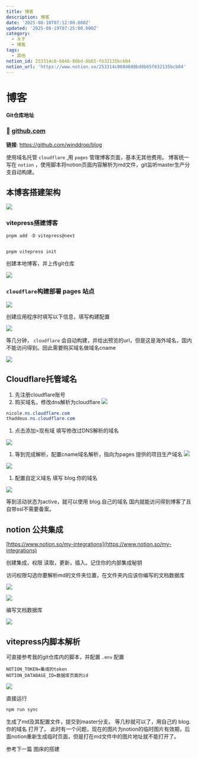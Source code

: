 ```yaml
---
title: 博客
description: 博客
date: '2025-08-18T07:12:00.000Z'
updated: '2025-08-19T07:25:00.000Z'
category:
  - 关于
  - 博客
tags:
  - 其他
notion_id: 253314c0-6846-80bd-8b65-f632135bcb04
notion_url: 'https://www.notion.so/253314c0684680bd8b65f632135bcb04'
---
```

# 博客


**Git仓库地址**

### 🔗 [github.com](https://github.com/winddrop/blog)

**链接**: https://github.com/winddrop/blog

使用域名托管 `cloudflare` ,用 `pages` 管理博客页面，基本无其他费用。
博客统一写在 `notion` ，使用脚本将notion页面内容解析为md文件，git监听master生产分支自动构建。

## 本博客搭建架构

![](https://img.winddrop.top/file/blogFolder/250314c0684680d9ae02e4e037009667/1755588958271_notion_1755588956215_13uzkz.png)



### vitepress搭建博客

```powershell
pnpm add -D vitepress@next


pnpm vitepress init
```

创建本地博客，并上传git仓库

![](https://img.winddrop.top/file/blogFolder/250314c0684680d9ae02e4e037009667/1755588967677_notion_1755588965690_cnzr95.png)



### `cloudflare`构建部署 pages 站点



![](https://img.winddrop.top/file/blogFolder/250314c0684680d9ae02e4e037009667/1755588975228_notion_1755588972655_pjec3b.png)

创建应用程序时填写以下信息，填写构建配置

![](https://img.winddrop.top/file/blogFolder/250314c0684680d9ae02e4e037009667/1755588980704_notion_1755588979915_ak00dv.png)

等几分钟， `cloudflare` 会自动构建，并给出预览的url，但是这是海外域名，国内不能访问得到。因此需要购买域名做域名cname


![](https://img.winddrop.top/file/blogFolder/250314c0684680d9ae02e4e037009667/1755588989178_notion_1755588987027_vvnf6b.png)

## Cloudflare托管域名

1. 先注册cloudflare账号
1. 购买域名，修改dns解析为cloudflare
![](https://img.winddrop.top/file/blogFolder/250314c0684680d9ae02e4e037009667/1755588997355_notion_1755588992410_tdio3l.png)

```powershell
nicole.ns.cloudflare.com
thaddeus.ns.cloudflare.com
```

1. 点击添加>现有域
填写修改过DNS解析的域名

![](https://img.winddrop.top/file/blogFolder/250314c0684680d9ae02e4e037009667/1755589003241_notion_1755589000068_rk7lqc.png)

1. 等到完成解析，配置cname域名解析，指向为pages 提供的项目生产域名
![](https://img.winddrop.top/file/blogFolder/250314c0684680d9ae02e4e037009667/1755589012865_notion_1755589007422_ypopa4.png)

![](https://img.winddrop.top/file/blogFolder/250314c0684680d9ae02e4e037009667/1755589015709_notion_1755589012427_6nkyfa.png)

1. 配置自定义域名 填写   blog.你的域名


![](https://img.winddrop.top/file/blogFolder/250314c0684680d9ae02e4e037009667/1755589027526_notion_1755589019643_1o5kw7.png)

等到活动状态为active，就可以使用 blog.自己的域名    国内就能访问得到博客了且自带ssl不需要备案。

## notion 公共集成

[https://www.notion.so/my-integrations](https://www.notion.so/my-integrations)

创建集成，权限 读取，更新，插入。记住你的内部集成秘钥

访问权限勾选你要解析md的文件夹位置，在文件夹内应该你编写的文档数据库



![](https://img.winddrop.top/file/blogFolder/250314c0684680d9ae02e4e037009667/1755589030921_notion_1755589025175_8n8hd1.png)

![](https://img.winddrop.top/file/blogFolder/250314c0684680d9ae02e4e037009667/1755589042273_notion_1755589032824_v4bne5.png)

编写文档数据库

![](https://img.winddrop.top/file/blogFolder/250314c0684680d9ae02e4e037009667/1755589047482_notion_1755589037709_vmmoro.png)

## vitepress内脚本解析

可直接参考我的git仓库内的脚本，并配置 `.env` 配置

```plain text
NOTION_TOKEN=集成的token
NOTION_DATABASE_ID=数据库页面的id
```

![](https://img.winddrop.top/file/blogFolder/250314c0684680d9ae02e4e037009667/1755589049809_notion_1755589044905_5eub0z.png)

直接运行

```powershell
npm run sync
```

生成了md及其配置文件，提交到master分支。
等几秒就可以了，用自己的 blog.你的域名 打开了。
此时有一个问题，现在的图片为notion的临时图片有效期，后面notion重新生成临时页面，但是打在md文件中的图片地址就不能打开了。

参考下一篇 图床的搭建

